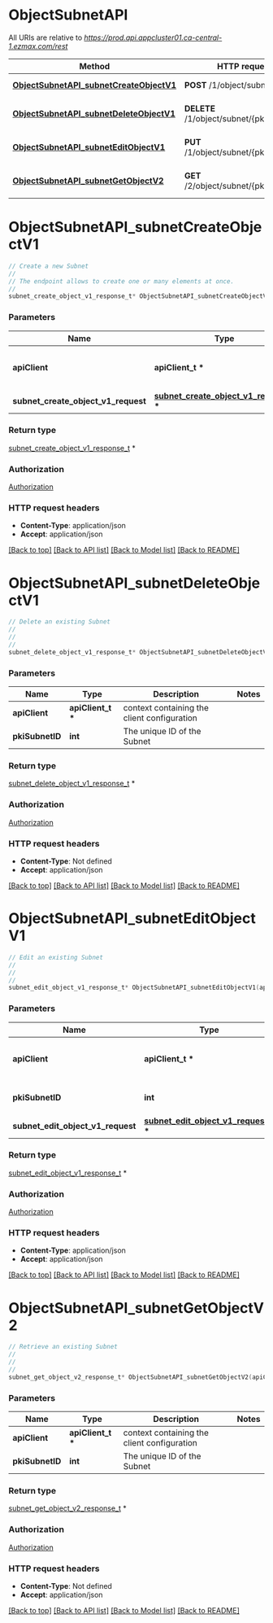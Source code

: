 # ObjectSubnetAPI

All URIs are relative to *https://prod.api.appcluster01.ca-central-1.ezmax.com/rest*

Method | HTTP request | Description
------------- | ------------- | -------------
[**ObjectSubnetAPI_subnetCreateObjectV1**](ObjectSubnetAPI.md#ObjectSubnetAPI_subnetCreateObjectV1) | **POST** /1/object/subnet | Create a new Subnet
[**ObjectSubnetAPI_subnetDeleteObjectV1**](ObjectSubnetAPI.md#ObjectSubnetAPI_subnetDeleteObjectV1) | **DELETE** /1/object/subnet/{pkiSubnetID} | Delete an existing Subnet
[**ObjectSubnetAPI_subnetEditObjectV1**](ObjectSubnetAPI.md#ObjectSubnetAPI_subnetEditObjectV1) | **PUT** /1/object/subnet/{pkiSubnetID} | Edit an existing Subnet
[**ObjectSubnetAPI_subnetGetObjectV2**](ObjectSubnetAPI.md#ObjectSubnetAPI_subnetGetObjectV2) | **GET** /2/object/subnet/{pkiSubnetID} | Retrieve an existing Subnet


# **ObjectSubnetAPI_subnetCreateObjectV1**
```c
// Create a new Subnet
//
// The endpoint allows to create one or many elements at once.
//
subnet_create_object_v1_response_t* ObjectSubnetAPI_subnetCreateObjectV1(apiClient_t *apiClient, subnet_create_object_v1_request_t * subnet_create_object_v1_request);
```

### Parameters
Name | Type | Description  | Notes
------------- | ------------- | ------------- | -------------
**apiClient** | **apiClient_t \*** | context containing the client configuration |
**subnet_create_object_v1_request** | **[subnet_create_object_v1_request_t](subnet_create_object_v1_request.md) \*** |  | 

### Return type

[subnet_create_object_v1_response_t](subnet_create_object_v1_response.md) *


### Authorization

[Authorization](../README.md#Authorization)

### HTTP request headers

 - **Content-Type**: application/json
 - **Accept**: application/json

[[Back to top]](#) [[Back to API list]](../README.md#documentation-for-api-endpoints) [[Back to Model list]](../README.md#documentation-for-models) [[Back to README]](../README.md)

# **ObjectSubnetAPI_subnetDeleteObjectV1**
```c
// Delete an existing Subnet
//
// 
//
subnet_delete_object_v1_response_t* ObjectSubnetAPI_subnetDeleteObjectV1(apiClient_t *apiClient, int pkiSubnetID);
```

### Parameters
Name | Type | Description  | Notes
------------- | ------------- | ------------- | -------------
**apiClient** | **apiClient_t \*** | context containing the client configuration |
**pkiSubnetID** | **int** | The unique ID of the Subnet | 

### Return type

[subnet_delete_object_v1_response_t](subnet_delete_object_v1_response.md) *


### Authorization

[Authorization](../README.md#Authorization)

### HTTP request headers

 - **Content-Type**: Not defined
 - **Accept**: application/json

[[Back to top]](#) [[Back to API list]](../README.md#documentation-for-api-endpoints) [[Back to Model list]](../README.md#documentation-for-models) [[Back to README]](../README.md)

# **ObjectSubnetAPI_subnetEditObjectV1**
```c
// Edit an existing Subnet
//
// 
//
subnet_edit_object_v1_response_t* ObjectSubnetAPI_subnetEditObjectV1(apiClient_t *apiClient, int pkiSubnetID, subnet_edit_object_v1_request_t * subnet_edit_object_v1_request);
```

### Parameters
Name | Type | Description  | Notes
------------- | ------------- | ------------- | -------------
**apiClient** | **apiClient_t \*** | context containing the client configuration |
**pkiSubnetID** | **int** | The unique ID of the Subnet | 
**subnet_edit_object_v1_request** | **[subnet_edit_object_v1_request_t](subnet_edit_object_v1_request.md) \*** |  | 

### Return type

[subnet_edit_object_v1_response_t](subnet_edit_object_v1_response.md) *


### Authorization

[Authorization](../README.md#Authorization)

### HTTP request headers

 - **Content-Type**: application/json
 - **Accept**: application/json

[[Back to top]](#) [[Back to API list]](../README.md#documentation-for-api-endpoints) [[Back to Model list]](../README.md#documentation-for-models) [[Back to README]](../README.md)

# **ObjectSubnetAPI_subnetGetObjectV2**
```c
// Retrieve an existing Subnet
//
// 
//
subnet_get_object_v2_response_t* ObjectSubnetAPI_subnetGetObjectV2(apiClient_t *apiClient, int pkiSubnetID);
```

### Parameters
Name | Type | Description  | Notes
------------- | ------------- | ------------- | -------------
**apiClient** | **apiClient_t \*** | context containing the client configuration |
**pkiSubnetID** | **int** | The unique ID of the Subnet | 

### Return type

[subnet_get_object_v2_response_t](subnet_get_object_v2_response.md) *


### Authorization

[Authorization](../README.md#Authorization)

### HTTP request headers

 - **Content-Type**: Not defined
 - **Accept**: application/json

[[Back to top]](#) [[Back to API list]](../README.md#documentation-for-api-endpoints) [[Back to Model list]](../README.md#documentation-for-models) [[Back to README]](../README.md)

